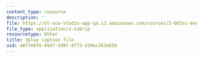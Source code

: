 ```yaml
---
content_type: resource
description: ''
file: https://ol-ocw-studio-app-qa.s3.amazonaws.com/courses/2-003sc-engineering-dynamics-fall-2011/a077e65589d75d0f8f73410ec263eb56_PZ1zxBO1kO8.vtt
file_type: application/x-subrip
resourcetype: Other
title: 3play caption file
uid: a077e655-89d7-5d0f-8f73-410ec263eb56
---
```

